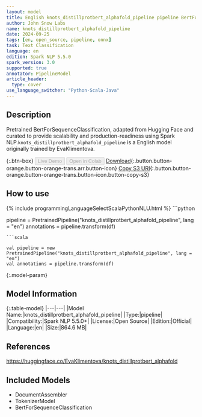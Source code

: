 ```yaml
---
layout: model
title: English knots_distillprotbert_alphafold_pipeline pipeline BertForSequenceClassification from EvaKlimentova
author: John Snow Labs
name: knots_distillprotbert_alphafold_pipeline
date: 2024-09-25
tags: [en, open_source, pipeline, onnx]
task: Text Classification
language: en
edition: Spark NLP 5.5.0
spark_version: 3.0
supported: true
annotator: PipelineModel
article_header:
  type: cover
use_language_switcher: "Python-Scala-Java"
---
```


## Description

Pretrained BertForSequenceClassification, adapted from Hugging Face and curated to provide scalability and production-readiness using Spark NLP.`knots_distillprotbert_alphafold_pipeline` is a English model originally trained by EvaKlimentova.

{:.btn-box}
<button class="button button-orange" disabled>Live Demo</button>
<button class="button button-orange" disabled>Open in Colab</button>
[Download](https://s3.amazonaws.com/auxdata.johnsnowlabs.com/public/models/knots_distillprotbert_alphafold_pipeline_en_5.5.0_3.0_1727307032305.zip){:.button.button-orange.button-orange-trans.arr.button-icon}
[Copy S3 URI](s3://auxdata.johnsnowlabs.com/public/models/knots_distillprotbert_alphafold_pipeline_en_5.5.0_3.0_1727307032305.zip){:.button.button-orange.button-orange-trans.button-icon.button-copy-s3}

## How to use



<div class="tabs-box" markdown="1">
{% include programmingLanguageSelectScalaPythonNLU.html %}
```python

pipeline = PretrainedPipeline("knots_distillprotbert_alphafold_pipeline", lang = "en")
annotations =  pipeline.transform(df)   

```
```scala

val pipeline = new PretrainedPipeline("knots_distillprotbert_alphafold_pipeline", lang = "en")
val annotations = pipeline.transform(df)

```
</div>

{:.model-param}
## Model Information

{:.table-model}
|---|---|
|Model Name:|knots_distillprotbert_alphafold_pipeline|
|Type:|pipeline|
|Compatibility:|Spark NLP 5.5.0+|
|License:|Open Source|
|Edition:|Official|
|Language:|en|
|Size:|864.6 MB|

## References

https://huggingface.co/EvaKlimentova/knots_distillprotbert_alphafold

## Included Models

- DocumentAssembler
- TokenizerModel
- BertForSequenceClassification